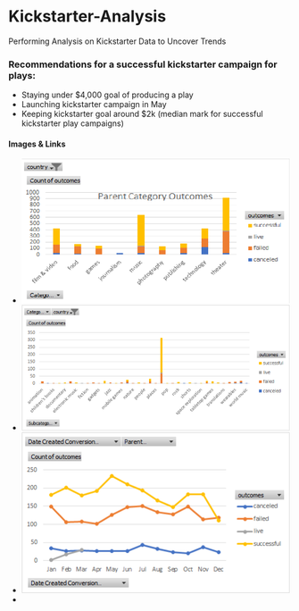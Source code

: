 # Kickstarter-Analysis
Performing Analysis on Kickstarter Data to Uncover Trends
 
### Recommendations for a successful kickstarter campaign for plays:

* Staying under $4,000 goal of producing a play
* Launching kickstarter campaign in May 
* Keeping kickstarter goal around $2k (median mark for successful kickstarter play campaigns)

#### Images & Links

* ![](parentcategoryoutcomechart.png)
* ![](subcategoryoutcomechart.png)
* ![](Outcomesbymonth.png)
* [](kickstarter-analysis.xlxs)
